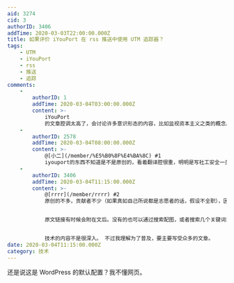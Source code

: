 ```yaml
---
aid: 3274
cid: 3
authorID: 3406
addTime: 2020-03-03T22:00:00.000Z
title: 如果评价 iYouPort 在 rss 推送中使用 UTM 追踪器？
tags:
    - UTM
    - iYouPort
    - rss
    - 推送
    - 追踪
comments:
    -
        authorID: 1
        addTime: 2020-03-04T03:00:00.000Z
        content: >-
            iYouPort
            的文章腔调太高了，会讨论许多意识形态的内容，比如监视资本主义之类的概念。普及反监视技术反而不是他们的重点，身体力行也不是他们的强项。
    -
        authorID: 2578
        addTime: 2020-03-04T08:00:00.000Z
        content: >-
            @[小二](/member/%E5%B0%8F%E4%BA%8C) #1
            iyouport的东西不知道是不是原创的，看着翻译腔很重，明明是写社工安全一类的话题，看着却一点不接地气，都是些纸上谈兵的东西。
    -
        authorID: 3406
        addTime: 2020-03-04T11:15:00.000Z
        content: >-
            @[rrrr](/member/rrrr) #2
            原创的不多，贡献者不少（如果真如自己所说都是志愿者的话，假设不全职），因为翻译的工作也很多。


            原文链接有时候会附在文后。没有的也可以通过搜索配图，或者搜索几个关键词找到（很多词的中 - 英翻译基本上是确定的）。


            技术的内容不是很深入。 不过我理解为了普及，要主要写受众多的文章。
date: 2020-03-04T11:15:00.000Z
category: 技术
---
```


还是说这是 WordPress 的默认配置？我不懂网页。

